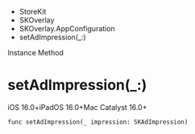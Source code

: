 

- StoreKit
- SKOverlay
- SKOverlay.AppConfiguration
-  setAdImpression(\_:) 

Instance Method

# setAdImpression(\_:)

iOS 16.0+iPadOS 16.0+Mac Catalyst 16.0+

``` source
func setAdImpression(_ impression: SKAdImpression)
```

